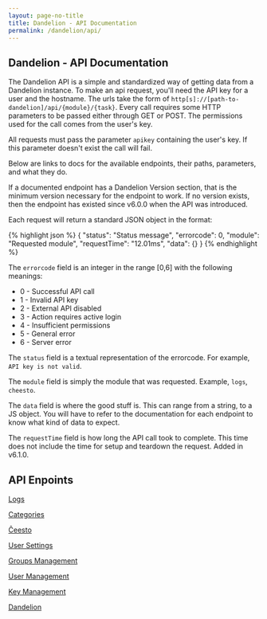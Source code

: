 ```yaml
---
layout: page-no-title
title: Dandelion - API Documentation
permalink: /dandelion/api/
---
```


Dandelion - API Documentation
-----------------------------

The Dandelion API is a simple and standardized way of getting data from a Dandelion instance. To make an api request, you'll need the API key for a user and the hostname. The urls take the form of `http[s]://[path-to-dandelion]/api/{module}/{task}`. Every call requires some HTTP parameters to be passed either through GET or POST. The permissions used for the call comes from the user's key.

All requests must pass the parameter `apikey` containing the user's key. If this parameter doesn't exist the call will fail.

Below are links to docs for the available endpoints, their paths, parameters, and what they do.

If a documented endpoint has a Dandelion Version section, that is the minimum version necessary for the endpoint to work. If no version exists, then the endpoint has existed since v6.0.0 when the API was introduced.

Each request will return a standard JSON object in the format:

{% highlight json %}
{
	"status": "Status message",
	"errorcode": 0,
	"module": "Requested module",
	"requestTime": "12.01ms",
	"data": {}
}
{% endhighlight %}

The `errorcode` field is an integer in the range [0,6] with the following meanings:

- 0 - Successful API call
- 1 - Invalid API key
- 2 - External API disabled
- 3 - Action requires active login
- 4 - Insufficient permissions
- 5 - General error
- 6 - Server error

The `status` field is a textual representation of the errorcode. For example, `API key is not valid`.

The `module` field is simply the module that was requested. Example, `logs`, `cheesto`.

The `data` field is where the good stuff is. This can range from a string, to a JS object. You will have to refer to the documentation for each endpoint to know what kind of data to expect.

The `requestTime` field is how long the API call took to complete. This time does not include the time for setup and teardown the request. Added in v6.1.0.

API Enpoints
------------

[Logs](/dandelion/api/logs)

[Categories](/dandelion/api/categories)

[Ĉeesto](/dandelion/api/cheesto)

[User Settings](/dandelion/api/user-settings)

[Groups Management](/dandelion/api/groups)

[User Management](/dandelion/api/users)

[Key Management](/dandelion/api/key-mgnt)

[Dandelion](/dandelion/api/dandelion)
